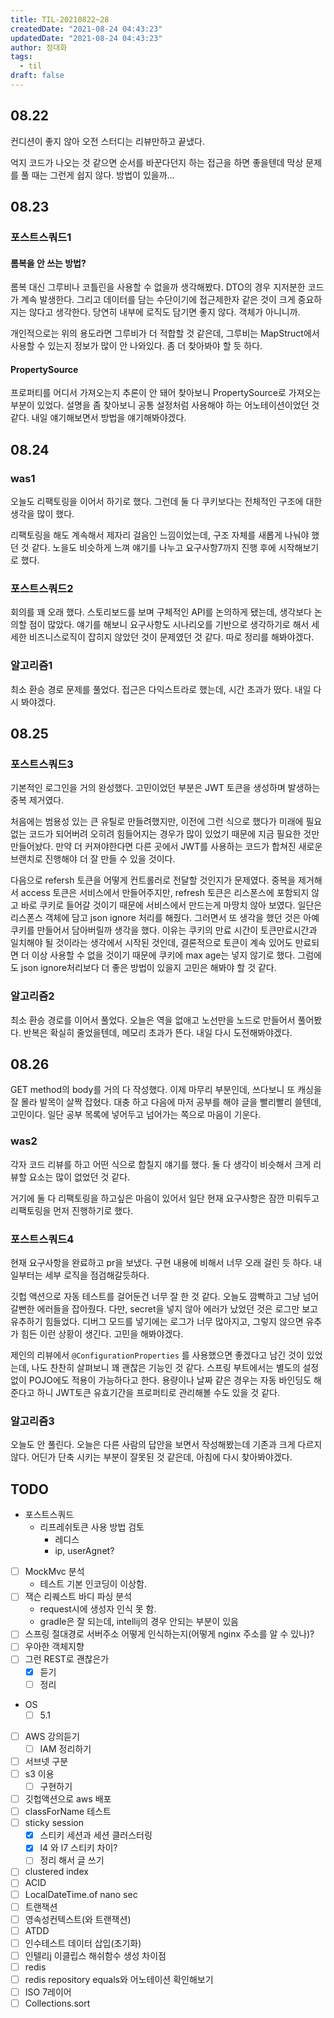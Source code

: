 ```yaml
---
title: TIL-20210822~28
createdDate: "2021-08-24 04:43:23"
updatedDate: "2021-08-24 04:43:23"
author: 정대화
tags:
  - til
draft: false
---
```


## 08.22

컨디션이 좋지 않아 오전 스터디는 리뷰만하고 끝냈다.

억지 코드가 나오는 것 같으면 순서를 바꾼다던지 하는 접근을 하면 좋을텐데 막상 문제를 풀 때는 그런게 쉽지 않다. 방법이 있을까...

## 08.23

### 포스트스쿼드1

#### 롬복을 안 쓰는 방법?

롬복 대신 그루비나 코틀린을 사용할 수 없을까 생각해봤다. DTO의 경우 지저분한 코드가 계속 발생한다. 그리고 데이터를 담는 수단이기에 접근제한자 같은 것이 크게 중요하지는 않다고 생각한다. 당연히 내부에 로직도 담기면 좋지 않다. 객체가 아니니까.

개인적으로는 위의 용도라면 그루비가 더 적합할 것 같은데, 그루비는 MapStruct에서 사용할 수 있는지 정보가 많이 안 나와있다. 좀 더 찾아봐야 할 듯 하다.

#### PropertySource

프로퍼티를 어디서 가져오는지 추론이 안 돼어 찾아보니 PropertySource로 가져오는 부분이 있었다. 설명을 좀 찾아보니 공통 설정처럼 사용해야 하는 어노테이션이었던 것 같다. 내일 얘기해보면서 방법을 얘기해봐야겠다.

## 08.24

### was1

오늘도 리팩토링을 이어서 하기로 했다. 그런데 둘 다 쿠키보다는 전체적인 구조에 대한 생각을 많이 했다.

리팩토링을 해도 계속해서 제자리 걸음인 느낌이었는데, 구조 자체를 새롭게 나눠야 했던 것 같다. 노을도 비슷하게 느껴 얘기를 나누고 요구사항7까지 진행 후에 시작해보기로 했다.

### 포스트스쿼드2

회의를 꽤 오래 했다. 스토리보드를 보며 구체적인 API를 논의하게 됐는데, 생각보다 논의할 점이 많았다. 얘기를 해보니 요구사항도 시나리오를 기반으로 생각하기로 해서 세세한 비즈니스로직이 잡히지 않았던 것이 문제였던 것 같다. 따로 정리를 해봐야겠다.

### 알고리즘1

최소 환승 경로 문제를 풀었다. 접근은 다익스트라로 했는데, 시간 초과가 떴다. 내일 다시 봐야겠다.

## 08.25

### 포스트스쿼드3

기본적인 로그인을 거의 완성했다. 고민이었던 부분은 JWT 토큰을 생성하며 발생하는 중복 제거였다.

처음에는 범용성 있는 큰 유틸로 만들려했지만, 이전에 그런 식으로 했다가 미래에 필요 없는 코드가 되어버려 오히려 힘들어지는 경우가 많이 있었기 때문에 지금 필요한 것만 만들어놨다. 만약 더 커져야한다면 다른 곳에서 JWT를 사용하는 코드가 합쳐진 새로운 브랜치로 진행해야 더 잘 만들 수 있을 것이다.

다음으로 refersh 토큰을 어떻게 컨트롤러로 전달할 것인지가 문제였다. 중복을 제거해서 access 토큰은 서비스에서 만들어주지만, refresh 토큰은 리스폰스에 포함되지 않고 바로 쿠키로 들어갈 것이기 때문에 서비스에서 만드는게 마땅치 않아 보였다. 일단은 리스폰스 객체에 담고 json ignore 처리를 해줬다. 그러면서 또 생각을 했던 것은 아예 쿠키를 만들어서 담아버릴까 생각을 했다. 이유는 쿠키의 만료 시간이 토큰만료시간과 일치해야 될 것이라는 생각에서 시작된 것인데, 결론적으로 토큰이 계속 있어도 만료되면 더 이상 사용할 수 없을 것이기 때문에 쿠키에 max age는 넣지 않기로 했다. 그럼에도 json ignore처리보다 더 좋은 방법이 있을지 고민은 해봐야 할 것 같다.

### 알고리즘2

최소 환승 경로를 이어서 풀었다. 오늘은 역을 없애고 노선만을 노드로 만들어서 풀어봤다. 반복은 확실히 줄었을텐데, 메모리 초과가 뜬다. 내일 다시 도전해봐야겠다.

## 08.26

GET method의 body를 거의 다 작성했다. 이제 마무리 부분인데, 쓰다보니 또 캐싱을 잘 몰라 발목이 살짝 잡혔다. 대충 하고 다음에 마저 공부를 해야 글을 빨리빨리 쓸텐데, 고민이다. 일단 공부 목록에 넣어두고 넘어가는 쪽으로 마음이 기운다.

### was2

각자 코드 리뷰를 하고 어떤 식으로 합칠지 얘기를 했다. 둘 다 생각이 비슷해서 크게 리뷰할 요소는 많이 없었던 것 같다.

거기에 둘 다 리팩토링을 하고싶은 마음이 있어서 일단 현재 요구사항은 잠깐 미뤄두고 리팩토링을 먼저 진행하기로 했다.

### 포스트스쿼드4

현재 요구사항을 완료하고 pr을 보냈다. 구현 내용에 비해서 너무 오래 걸린 듯 하다. 내일부터는 세부 로직을 점검해갈듯하다.

깃헙 액션으로 자동 테스트를 걸어둔건 너무 잘 한 것 같다. 오늘도 깜빡하고 그냥 넘어갈뻔한 에러들을 잡아줬다. 다만, secret을 넣지 않아 에러가 났었던 것은 로그만 보고 유추하기 힘들었다. 디버그 모드를 넣기에는 로그가 너무 많아지고, 그렇지 않으면 유추가 힘든 이런 상황이 생긴다. 고민을 해봐야겠다.

제인의 리뷰에서 `@ConfigurationProperties` 를 사용했으면 좋겠다고 남긴 것이 있었는데, 나도 찬찬히 살펴보니 꽤 괜찮은 기능인 것 같다. 스프링 부트에서는 별도의 설정 없이 POJO에도 적용이 가능하다고 한다. 용량이나 날짜 같은 경우는 자동 바인딩도 해준다고 하니 JWT토큰 유효기간을 프로퍼티로 관리해볼 수도 있을 것 같다.

### 알고리즘3

오늘도 안 풀린다. 오늘은 다른 사람의 답안을 보면서 작성해봤는데 기존과 크게 다르지 않다. 어딘가 단축 시키는 부분이 잘못된 것 같은데, 아침에 다시 찾아봐야겠다.

## TODO

- 포스트스쿼드
  - 리프레쉬토큰 사용 방법 검토
    - 레디스
    - ip, userAgnet?
  
- [ ] MockMvc 분석
  - 테스트 기본 인코딩이 이상함.
- [ ] 잭슨 리퀘스트 바디 파싱 분석
  - request시에 생성자 인식 못 함.
  - gradle은 잘 되는데, intellij의 경우 안되는 부분이 있음
- [ ] 스프링 절대경로 서버주소 어떻게 인식하는지(어떻게 nginx 주소를 알 수 있나)?
- [ ] 우아한 객체지향
- [ ] 그런 REST로 괜찮은가
  - [x] 듣기
  - [ ] 정리

- OS
  - [ ] 5.1

- [ ] AWS 강의듣기
  - [ ] IAM 정리하기
- [ ] 서브넷 구분
- [ ] s3 이용
  - [ ] 구현하기
- [ ] 깃헙액션으로 aws 배포
- [ ] classForName 테스트
- [ ] sticky session
  - [x] 스티키 세션과 세션 클러스터링
  - [x] l4 와 l7 스티키 차이?
  - [ ] 정리 해서 글 쓰기
- [ ] clustered index
- [ ] ACID
- [ ] LocalDateTime.of nano sec
- [ ] 트랜잭션
- [ ] 영속성컨텍스트(와 트랜잭션)
- [ ] ATDD
- [ ] 인수테스트 데이터 삽입(초기화)
- [ ] 인텔리j 이클립스 해쉬함수 생성 차이점
- [ ] redis
- [ ] redis repository equals와 어노테이션 확인해보기
- [ ] ISO 7레이어
- [ ] Collections.sort
